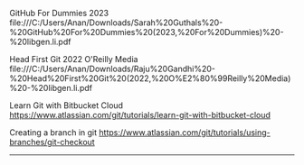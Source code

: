 
GitHub For Dummies 2023
file:///C:/Users/Anan/Downloads/Sarah%20Guthals%20-%20GitHub%20For%20Dummies%20(2023,%20For%20Dummies)%20-%20libgen.li.pdf


Head First Git 2022 O'Reilly Media
file:///C:/Users/Anan/Downloads/Raju%20Gandhi%20-%20Head%20First%20Git%20(2022,%20O%E2%80%99Reilly%20Media)%20-%20libgen.li.pdf

Learn Git with Bitbucket Cloud
https://www.atlassian.com/git/tutorials/learn-git-with-bitbucket-cloud


Creating a branch in git
https://www.atlassian.com/git/tutorials/using-branches/git-checkout


---

